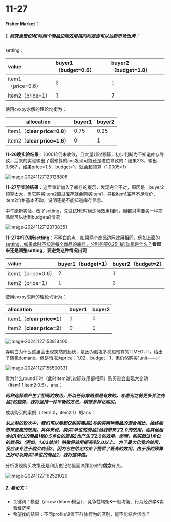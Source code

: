 # 11-27

#### Fisher Market：

##### 1.	研究当理论NE时两个商品边际效用相同时是否可以达到市场出清：

setting：

| value              | buyer1（budget=0.6） | buyer2（budget=1.8） |
| :----------------- | :------------------- | :------------------- |
| item1（price=0.6） | 2                    | 1                    |
| item2（price=1）   | 1                    | 2                    |

使用cvxpy求解的理论均衡为：

| allocation                   | buyer1 | buyer2 |
| ---------------------------- | ------ | ------ |
| item1（**clear price=0.8**） | 0.75   | 0.25   |
| item2（**clear price=1.6**） | 0      | 1      |

**11-26晚实验结果**：1000轮仍未收敛，且大量超过预算，初步判断为不知道库存导致，后来的实验输出了爆预算的ans发现可能还是进位导致的：结果2/3，输出0.667 ，如果price=1.5，budget=1，就会超预算（1.0005>1）

[^log]: 2309

![image-20241127123128808](C:\Users\dyj02\AppData\Roaming\Typora\typora-user-images\image-20241127123128808.png)

**11-27早实验结果**：这里重新加入了库存的提示，发现完全不对，原因是：buyer2预算太大，当它购买item2超过库存就会购买item1，导致item1库存不足涨价，item2价格基本不动，说明还是不能知道库存信息。

中午跑新实验，改了setting，先试试NE时候边际效用相同，但都只需要买一种商品就可以达到budget的情况

[^log]: 1052

![image-20241127123738351](C:\Users\dyj02\AppData\Roaming\Typora\typora-user-images\image-20241127123738351.png)

**11-27中午的新setting**：<u>不明白的点：如果两个商品边际效用相同，例如上面的setting，如果此时不知道每个商品的库存，分别购买0.25-1的动机是什么？</u>**看起来还是调整setting，要避免这种情况出现**

| value              | buyer1（budget=1） | buyer2（budget=2） |
| :----------------- | :----------------- | :----------------- |
| item1（price=0.6） | 2                  | 1                  |
| item2（price=1）   | 1                  | 2                  |

使用cvxpy求解的理论均衡为：

| allocation                 | buyer1 | buyer2 |
| :------------------------- | :----- | :----- |
| item1（**clear price=1**） | 1      | 0      |
| item2（**clear price=2**） | 0      | 1      |

[^log]: 1443

![image-20241127153818400](C:\Users\dyj02\AppData\Roaming\Typora\typora-user-images\image-20241127153818400.png)

弄明白为什么这里会出现突然的起伏，是因为触发多次超预算的TIMEOUT，给出了随机demand。但是情况为price：1.02，budget：1，但仍然购买1unit——✅

[^log]: 1546

![image-20241127155500331](C:\Users\dyj02\AppData\Roaming\Typora\typora-user-images\image-20241127155500331.png)

看为什么round11时（此时item2的边际效用都相同）购买量会出现大变动（item1:1,item2:0.5），ans：

***两种选择都产生了相同的效用，所以任何策略都是有效的。考虑到之前更多关注商品2的趋势，我将坚持一种平衡的方法，稍微多样化购买。***

成功购买的案例（item1:0，item2:1）的ans：

***从之前的轮次中，我们可以看到仅购买商品2与购买两种商品的混合相比，始终能带来更高的效用。具体来说，购买1单位的商品2给我带来了2.0的效用，而其他组合如1单位的商品1和0.5单位的商品2也产生了2.0的效用。然而，购买超过1单位的商品2（例如，1.03单位）略微将效用提高到2.0以上。 为了最大化我的效用，我应该专注于购买商品2，因为它在给定约束下提供了最高的效用。由于我的预算正好可以购买1单位的商品2，我将这样做。***

分析发现购买决策还是和历史记忆里面决策带来的**信念**有关。

[^log]: 1607

![image-20241127162521026](C:\Users\dyj02\AppData\Roaming\Typora\typora-user-images\image-20241127162521026.png)

##### 2.	看论文：

- 关键词：模型（arrow debreu模型）、竞争性均衡&一般均衡、行为经济学&实验经济学
- 希望找的结果：不同profile设置下群体行为的区别，能不能结合信念？